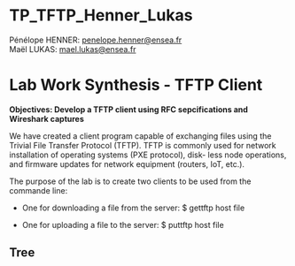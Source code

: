 # TP_TFTP_Henner_Lukas

Pénélope HENNER: penelope.henner@ensea.fr  
Maël LUKAS: mael.lukas@ensea.fr

# Lab Work Synthesis - TFTP Client 

**Objectives: Develop a TFTP client using RFC sepcifications and Wireshark captures**

We have created a client program capable of exchanging files using the Trivial File Transfer
Protocol (TFTP). TFTP is commonly used for network installation of operating systems (PXE protocol), disk-
less node operations, and firmware updates for network equipment (routers, IoT, etc.).

The purpose of the lab is to create two clients to be used from the commande line:

- One for downloading a file from the server: 
		$ gettftp host file

- One for uploading a file to the server: 
		$ puttftp host file


## Tree

